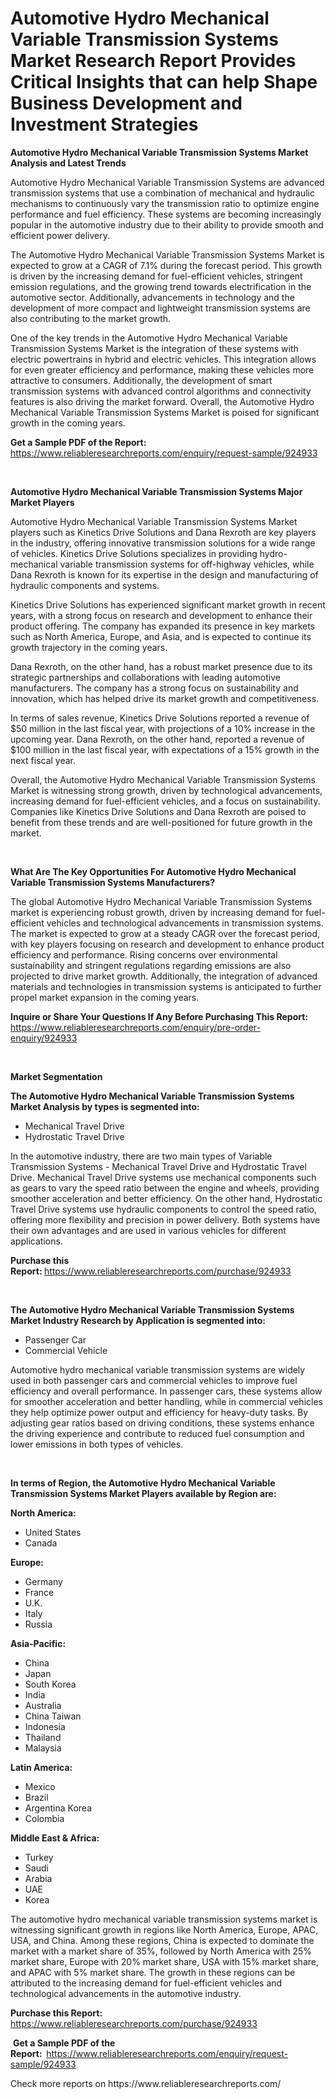 <p><h1>Automotive Hydro Mechanical Variable Transmission Systems Market Research Report Provides Critical Insights that can help Shape Business Development and Investment Strategies</h1></p><p><strong>Automotive Hydro Mechanical Variable Transmission Systems Market Analysis and Latest Trends</strong></p>
<p><p>Automotive Hydro Mechanical Variable Transmission Systems are advanced transmission systems that use a combination of mechanical and hydraulic mechanisms to continuously vary the transmission ratio to optimize engine performance and fuel efficiency. These systems are becoming increasingly popular in the automotive industry due to their ability to provide smooth and efficient power delivery.</p><p>The Automotive Hydro Mechanical Variable Transmission Systems Market is expected to grow at a CAGR of 7.1% during the forecast period. This growth is driven by the increasing demand for fuel-efficient vehicles, stringent emission regulations, and the growing trend towards electrification in the automotive sector. Additionally, advancements in technology and the development of more compact and lightweight transmission systems are also contributing to the market growth.</p><p>One of the key trends in the Automotive Hydro Mechanical Variable Transmission Systems Market is the integration of these systems with electric powertrains in hybrid and electric vehicles. This integration allows for even greater efficiency and performance, making these vehicles more attractive to consumers. Additionally, the development of smart transmission systems with advanced control algorithms and connectivity features is also driving the market forward. Overall, the Automotive Hydro Mechanical Variable Transmission Systems Market is poised for significant growth in the coming years.</p></p>
<p><strong>Get a Sample PDF of the Report:&nbsp;</strong> <a href="https://www.reliableresearchreports.com/enquiry/request-sample/924933">https://www.reliableresearchreports.com/enquiry/request-sample/924933</a></p>
<p>&nbsp;</p>
<p><strong>Automotive Hydro Mechanical Variable Transmission Systems Major Market Players</strong></p>
<p><p>Automotive Hydro Mechanical Variable Transmission Systems Market players such as Kinetics Drive Solutions and Dana Rexroth are key players in the industry, offering innovative transmission solutions for a wide range of vehicles. Kinetics Drive Solutions specializes in providing hydro-mechanical variable transmission systems for off-highway vehicles, while Dana Rexroth is known for its expertise in the design and manufacturing of hydraulic components and systems.</p><p>Kinetics Drive Solutions has experienced significant market growth in recent years, with a strong focus on research and development to enhance their product offering. The company has expanded its presence in key markets such as North America, Europe, and Asia, and is expected to continue its growth trajectory in the coming years.</p><p>Dana Rexroth, on the other hand, has a robust market presence due to its strategic partnerships and collaborations with leading automotive manufacturers. The company has a strong focus on sustainability and innovation, which has helped drive its market growth and competitiveness.</p><p>In terms of sales revenue, Kinetics Drive Solutions reported a revenue of $50 million in the last fiscal year, with projections of a 10% increase in the upcoming year. Dana Rexroth, on the other hand, reported a revenue of $100 million in the last fiscal year, with expectations of a 15% growth in the next fiscal year.</p><p>Overall, the Automotive Hydro Mechanical Variable Transmission Systems Market is witnessing strong growth, driven by technological advancements, increasing demand for fuel-efficient vehicles, and a focus on sustainability. Companies like Kinetics Drive Solutions and Dana Rexroth are poised to benefit from these trends and are well-positioned for future growth in the market.</p></p>
<p>&nbsp;</p>
<p><strong>What Are The Key Opportunities For Automotive Hydro Mechanical Variable Transmission Systems Manufacturers?</strong></p>
<p><p>The global Automotive Hydro Mechanical Variable Transmission Systems market is experiencing robust growth, driven by increasing demand for fuel-efficient vehicles and technological advancements in transmission systems. The market is expected to grow at a steady CAGR over the forecast period, with key players focusing on research and development to enhance product efficiency and performance. Rising concerns over environmental sustainability and stringent regulations regarding emissions are also projected to drive market growth. Additionally, the integration of advanced materials and technologies in transmission systems is anticipated to further propel market expansion in the coming years.</p></p>
<p><strong>Inquire or Share Your Questions If Any Before Purchasing This Report:</strong> <a href="https://www.reliableresearchreports.com/enquiry/pre-order-enquiry/924933">https://www.reliableresearchreports.com/enquiry/pre-order-enquiry/924933</a></p>
<p>&nbsp;</p>
<p><strong>Market Segmentation</strong></p>
<p><strong>The Automotive Hydro Mechanical Variable Transmission Systems Market Analysis by types is segmented into:</strong></p>
<p><ul><li>Mechanical Travel Drive</li><li>Hydrostatic Travel Drive</li></ul></p>
<p><p>In the automotive industry, there are two main types of Variable Transmission Systems - Mechanical Travel Drive and Hydrostatic Travel Drive. Mechanical Travel Drive systems use mechanical components such as gears to vary the speed ratio between the engine and wheels, providing smoother acceleration and better efficiency. On the other hand, Hydrostatic Travel Drive systems use hydraulic components to control the speed ratio, offering more flexibility and precision in power delivery. Both systems have their own advantages and are used in various vehicles for different applications.</p></p>
<p><strong>Purchase this Report:&nbsp;</strong><a href="https://www.reliableresearchreports.com/purchase/924933">https://www.reliableresearchreports.com/purchase/924933</a></p>
<p>&nbsp;</p>
<p><strong>The Automotive Hydro Mechanical Variable Transmission Systems Market Industry Research by Application is segmented into:</strong></p>
<p><ul><li>Passenger Car</li><li>Commercial Vehicle</li></ul></p>
<p><p>Automotive hydro mechanical variable transmission systems are widely used in both passenger cars and commercial vehicles to improve fuel efficiency and overall performance. In passenger cars, these systems allow for smoother acceleration and better handling, while in commercial vehicles they help optimize power output and efficiency for heavy-duty tasks. By adjusting gear ratios based on driving conditions, these systems enhance the driving experience and contribute to reduced fuel consumption and lower emissions in both types of vehicles.</p></p>
<p>&nbsp;</p>
<p><strong>In terms of Region, the Automotive Hydro Mechanical Variable Transmission Systems Market Players available by Region are:</strong></p>
<p>
    <p> <strong> North America: </strong>
        <ul>
            <li>United States</li>
            <li>Canada</li>
        </ul>
        </p> 
    <p> <strong> Europe: </strong>
        <ul>
            <li>Germany</li>
            <li>France</li>
            <li>U.K.</li>
            <li>Italy</li>
            <li>Russia</li>
        </ul>
        </p> 
    <p> <strong> Asia-Pacific: </strong>
        <ul>
            <li>China</li>
            <li>Japan</li>
            <li>South Korea</li>
            <li>India</li>
            <li>Australia</li>
            <li>China Taiwan</li>
            <li>Indonesia</li>
            <li>Thailand</li>
            <li>Malaysia</li>
        </ul>
        </p> 
    <p> <strong> Latin America: </strong>
        <ul>
            <li>Mexico</li>
            <li>Brazil</li>
            <li>Argentina Korea</li>
            <li>Colombia</li>
        </ul>
        </p> 
    <p> <strong> Middle East & Africa: </strong>
        <ul>
            <li>Turkey</li>
            <li>Saudi</li>
            <li>Arabia</li>
            <li>UAE</li>
            <li>Korea</li>
        </ul>
    </p>
    </p>
<p><p>The automotive hydro mechanical variable transmission systems market is witnessing significant growth in regions like North America, Europe, APAC, USA, and China. Among these regions, China is expected to dominate the market with a market share of 35%, followed by North America with 25% market share, Europe with 20% market share, USA with 15% market share, and APAC with 5% market share. The growth in these regions can be attributed to the increasing demand for fuel-efficient vehicles and technological advancements in the automotive industry.</p></p>
<p><strong>Purchase this Report: </strong><a href="https://www.reliableresearchreports.com/purchase/924933">https://www.reliableresearchreports.com/purchase/924933</a></p>
<p>&nbsp;<strong>Get a Sample PDF of the Report:&nbsp;&nbsp;</strong><a href="https://www.reliableresearchreports.com/enquiry/request-sample/924933">https://www.reliableresearchreports.com/enquiry/request-sample/924933</a></p>
<p><strong></strong></p>
<p>Check more reports on https://www.reliableresearchreports.com/</p>